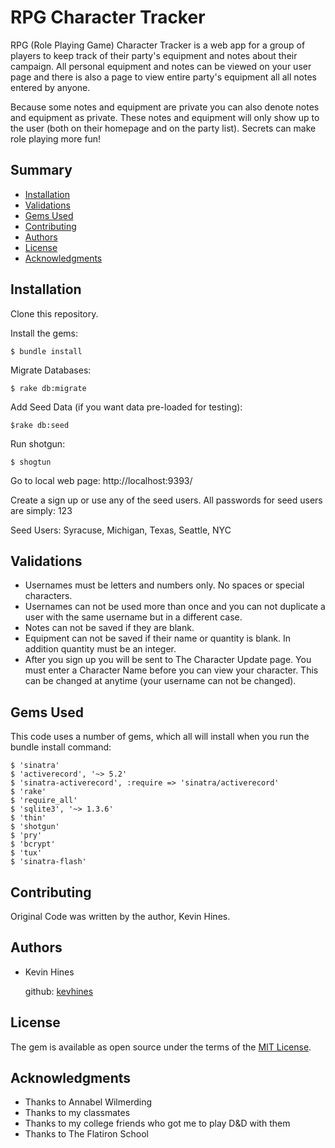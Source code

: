 # RPG Character Tracker

RPG (Role Playing Game) Character Tracker is a web app for a group of players to keep track of their party's equipment and notes about their campaign. All personal equipment and notes can be viewed on your user page and there is also a page to view entire party's equipment all all notes entered by anyone.

Because some notes and equipment are private you can also denote notes and equipment as private. These notes and equipment will only show up to the user (both on their homepage and on the party list). Secrets can make role playing more fun!

## Summary

  - [Installation](#Installation)
  - [Validations](#Validations)
  - [Gems Used](#gems-used)
  - [Contributing](#contributing)
  - [Authors](#authors)
  - [License](#license)
  - [Acknowledgments](#acknowledgments)

## Installation

Clone this repository.

Install the gems:

    $ bundle install

Migrate Databases:
    
    $ rake db:migrate

Add Seed Data (if you want data pre-loaded for testing):

    $rake db:seed

Run shotgun:

    $ shogtun

Go to local web page: http://localhost:9393/

Create a sign up or use any of the seed users. All passwords for seed users are simply: 123

Seed Users: Syracuse, Michigan, Texas, Seattle, NYC

## Validations

- Usernames must be letters and numbers only. No spaces or special characters.
- Usernames can not be used more than once and you can not duplicate a user with the same username but in a different case.
- Notes can not be saved if they are blank.
- Equipment can not be saved if their name or quantity is blank. In addition quantity must be an integer.
- After you sign up you will be sent to The Character Update page. You must enter a Character Name before you can view your character. This can be changed at anytime (your username can not be changed).

## Gems Used

This code uses a number of gems, which all will install when you run the bundle install command:

    $ 'sinatra'
    $ 'activerecord', '~> 5.2'
    $ 'sinatra-activerecord', :require => 'sinatra/activerecord'
    $ 'rake'
    $ 'require_all'
    $ 'sqlite3', '~> 1.3.6'
    $ 'thin'
    $ 'shotgun'
    $ 'pry'
    $ 'bcrypt'
    $ 'tux'
    $ 'sinatra-flash'

## Contributing

Original Code was written by the author, Kevin Hines.

## Authors

  - Kevin Hines

    github: [kevhines](https://github.com/kevhines/)

## License

The gem is available as open source under the terms of the [MIT License](LICENSE.md).

## Acknowledgments

- Thanks to Annabel Wilmerding
- Thanks to my classmates
- Thanks to my college friends who got me to play D&D with them
- Thanks to The Flatiron School